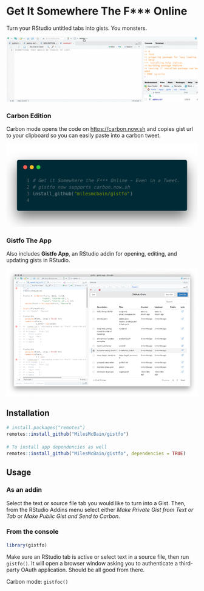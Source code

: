 # Get It Somewhere The F*** Online 
Turn your RStudio untitled tabs into gists. You monsters.

![wat](https://raw.githubusercontent.com/MilesMcBain/gistfo/master/inst/media/gistfo.gif)

### Carbon Edition

Carbon mode opens the code on https://carbon.now.sh and copies gist url to your clipboard so you can easily paste into a carbon tweet. 

![very niiice](https://raw.githubusercontent.com/MilesMcBain/gistfo/master/inst/media/carbon.png)

### Gistfo The App

Also includes **Gistfo App**, an RStudio addin for opening, editing, and updating gists in RStudio.

![gistfo_app() preview image](https://raw.githubusercontent.com/MilesMcBain/gistfo/master/inst/media/gistfo-app.png)

## Installation

```r
# install.packages("remotes")
remotes::install_github("MilesMcBain/gistfo")

# To install app dependencies as well
remotes::install_github("MilesMcBain/gistfo", dependencies = TRUE)
```

## Usage

### As an addin

Select the text or source file tab you would like to turn into a Gist.
Then, from the RStudio Addins menu select either _Make Private Gist from Text or Tab_ or _Make Public Gist and Send to Carbon_.

### From the console

```r
library(gistfo)
```

Make sure an RStudio tab is active or select text in a source file, then run `gistfo()`. It will open a browser window asking you to authenticate a third-party OAuth application. Should be all good from there. 

Carbon mode: `gistfoc()`
